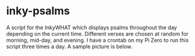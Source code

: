 # inky-psalms

A script for the InkyWHAT which displays psalms throughout the day depending on the current time. Different verses are chosen at random for morning, mid-day, and evening. I have a crontab on my Pi Zero to run this script three times a day. A sample picture is below.

